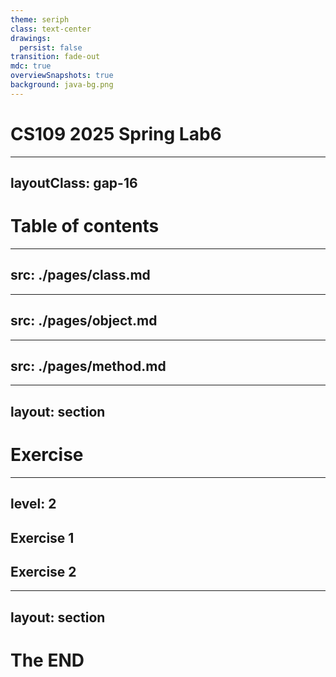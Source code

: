 ```yaml
---
theme: seriph
class: text-center
drawings:
  persist: false
transition: fade-out
mdc: true
overviewSnapshots: true
background: java-bg.png
---
```

# CS109 2025 Spring Lab6

---
layoutClass: gap-16
---
# Table of contents

<Toc v-click minDepth="1" maxDepth="5" columns="2"></Toc>

---
src: ./pages/class.md
---

---
src: ./pages/object.md
---

---
src: ./pages/method.md
---

---
layout: section
---
# Exercise

---
level: 2
---
## Exercise 1



## Exercise 2



---
layout: section
---
# The END
